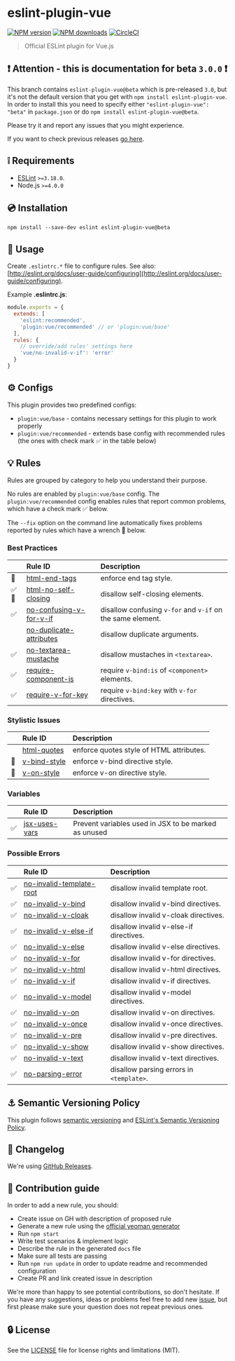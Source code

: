 # eslint-plugin-vue

[![NPM version](https://img.shields.io/npm/v/eslint-plugin-vue.svg?style=flat)](https://npmjs.org/package/eslint-plugin-vue)
[![NPM downloads](https://img.shields.io/npm/dm/eslint-plugin-vue.svg?style=flat)](https://npmjs.org/package/eslint-plugin-vue)
[![CircleCI](https://circleci.com/gh/vuejs/eslint-plugin-vue.svg?style=svg)](https://circleci.com/gh/vuejs/eslint-plugin-vue)

> Official ESLint plugin for Vue.js

## :exclamation: Attention - this is documentation for beta `3.0.0` :exclamation:

This branch contains `eslint-plugin-vue@beta` which is pre-released `3.0`, but it's not the default version that you get with `npm install eslint-plugin-vue`. In order to install this you need to specify either `"eslint-plugin-vue": "beta"` in `package.json` or do `npm install eslint-plugin-vue@beta`.

Please try it and report any issues that you might experience.

If you want to check previous releases [go here](https://github.com/vuejs/eslint-plugin-vue/releases).

## :grey_exclamation: Requirements

- [ESLint](http://eslint.org/) `>=3.18.0`.
- Node.js `>=4.0.0`

## :cd: Installation

```
npm install --save-dev eslint eslint-plugin-vue@beta
```

## :rocket: Usage

Create `.eslintrc.*` file to configure rules. See also: [http://eslint.org/docs/user-guide/configuring](http://eslint.org/docs/user-guide/configuring).

Example **.eslintrc.js**:

```javascript
module.exports = {
  extends: [
    'eslint:recommended',
    'plugin:vue/recommended' // or 'plugin:vue/base'
  ],
  rules: {
    // override/add rules' settings here
    'vue/no-invalid-v-if': 'error'
  }
}
```

## ⚙ Configs

This plugin provides two predefined configs:
- `plugin:vue/base` - contains necessary settings for this plugin to work properly
- `plugin:vue/recommended` - extends base config with recommended rules (the ones with check mark :white_check_mark: in the table below)

## :bulb: Rules

Rules are grouped by category to help you understand their purpose.

No rules are enabled by `plugin:vue/base` config. The `plugin:vue/recommended` config enables rules that report common problems, which have a check mark :white_check_mark: below.

The `--fix` option on the command line automatically fixes problems reported by rules which have a wrench :wrench: below.

<!--RULES_TABLE_START-->

### Best Practices

|    | Rule ID | Description |
|:---|:--------|:------------|
| :wrench: | [html-end-tags](./docs/rules/html-end-tags.md) | enforce end tag style. |
| :white_check_mark::wrench: | [html-no-self-closing](./docs/rules/html-no-self-closing.md) | disallow self-closing elements. |
| :white_check_mark: | [no-confusing-v-for-v-if](./docs/rules/no-confusing-v-for-v-if.md) | disallow confusing `v-for` and `v-if` on the same element. |
|  | [no-duplicate-attributes](./docs/rules/no-duplicate-attributes.md) | disallow duplicate arguments. |
| :white_check_mark: | [no-textarea-mustache](./docs/rules/no-textarea-mustache.md) | disallow mustaches in `<textarea>`. |
| :white_check_mark: | [require-component-is](./docs/rules/require-component-is.md) | require `v-bind:is` of `<component>` elements. |
| :white_check_mark: | [require-v-for-key](./docs/rules/require-v-for-key.md) | require `v-bind:key` with `v-for` directives. |


### Stylistic Issues

|    | Rule ID | Description |
|:---|:--------|:------------|
|  | [html-quotes](./docs/rules/html-quotes.md) | enforce quotes style of HTML attributes. |
| :wrench: | [v-bind-style](./docs/rules/v-bind-style.md) | enforce v-bind directive style. |
| :wrench: | [v-on-style](./docs/rules/v-on-style.md) | enforce v-on directive style. |


### Variables

|    | Rule ID | Description |
|:---|:--------|:------------|
| :white_check_mark: | [jsx-uses-vars](./docs/rules/jsx-uses-vars.md) | Prevent variables used in JSX to be marked as unused |


### Possible Errors

|    | Rule ID | Description |
|:---|:--------|:------------|
| :white_check_mark: | [no-invalid-template-root](./docs/rules/no-invalid-template-root.md) | disallow invalid template root. |
| :white_check_mark: | [no-invalid-v-bind](./docs/rules/no-invalid-v-bind.md) | disallow invalid v-bind directives. |
| :white_check_mark: | [no-invalid-v-cloak](./docs/rules/no-invalid-v-cloak.md) | disallow invalid v-cloak directives. |
| :white_check_mark: | [no-invalid-v-else-if](./docs/rules/no-invalid-v-else-if.md) | disallow invalid v-else-if directives. |
| :white_check_mark: | [no-invalid-v-else](./docs/rules/no-invalid-v-else.md) | disallow invalid v-else directives. |
| :white_check_mark: | [no-invalid-v-for](./docs/rules/no-invalid-v-for.md) | disallow invalid v-for directives. |
| :white_check_mark: | [no-invalid-v-html](./docs/rules/no-invalid-v-html.md) | disallow invalid v-html directives. |
| :white_check_mark: | [no-invalid-v-if](./docs/rules/no-invalid-v-if.md) | disallow invalid v-if directives. |
| :white_check_mark: | [no-invalid-v-model](./docs/rules/no-invalid-v-model.md) | disallow invalid v-model directives. |
| :white_check_mark: | [no-invalid-v-on](./docs/rules/no-invalid-v-on.md) | disallow invalid v-on directives. |
| :white_check_mark: | [no-invalid-v-once](./docs/rules/no-invalid-v-once.md) | disallow invalid v-once directives. |
| :white_check_mark: | [no-invalid-v-pre](./docs/rules/no-invalid-v-pre.md) | disallow invalid v-pre directives. |
| :white_check_mark: | [no-invalid-v-show](./docs/rules/no-invalid-v-show.md) | disallow invalid v-show directives. |
| :white_check_mark: | [no-invalid-v-text](./docs/rules/no-invalid-v-text.md) | disallow invalid v-text directives. |
| :white_check_mark: | [no-parsing-error](./docs/rules/no-parsing-error.md) | disallow parsing errors in `<template>`. |

<!--RULES_TABLE_END-->

## :anchor: Semantic Versioning Policy

This plugin follows [semantic versioning](http://semver.org/) and [ESLint's Semantic Versioning Policy](https://github.com/eslint/eslint#semantic-versioning-policy).

## :newspaper: Changelog

We're using [GitHub Releases](https://github.com/vuejs/eslint-plugin-vue/releases).

## :beers: Contribution guide

In order to add a new rule, you should:
- Create issue on GH with description of proposed rule
- Generate a new rule using the [official yeoman generator](https://github.com/eslint/generator-eslint)
- Run `npm start`
- Write test scenarios & implement logic
- Describe the rule in the generated `docs` file
- Make sure all tests are passing
- Run `npm run update` in order to update readme and recommended configuration
- Create PR and link created issue in description

We're more than happy to see potential contributions, so don't hesitate. If you have any suggestions, ideas or problems feel free to add new [issue](https://github.com/vuejs/eslint-plugin-vue/issues), but first please make sure your question does not repeat previous ones.

## :lock: License

See the [LICENSE](LICENSE) file for license rights and limitations (MIT).
